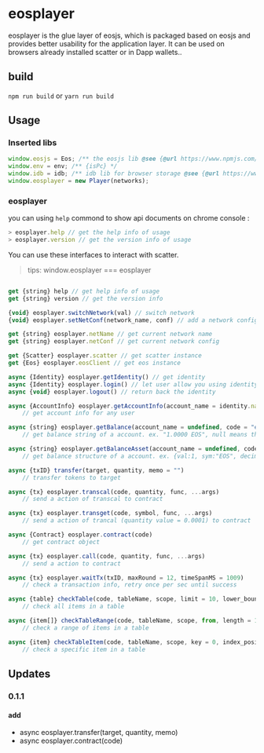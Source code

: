 # eosplayer

eosplayer is the glue layer of eosjs, which is packaged based on eosjs and provides better usability for the application layer. It can be used on browsers already installed scatter or in Dapp wallets..

## build

`npm run build` or `yarn run build`

## Usage

### Inserted libs

``` js
window.eosjs = Eos; /** the eosjs lib @see {@url https://www.npmjs.com/package/eosjs} */
window.env = env; /** {isPc} */
window.idb = idb; /** idb lib for browser storage @see {@url https://www.npmjs.com/package/idb } */
window.eosplayer = new Player(networks);
```

### eosplayer

you can using `help` commond to show api documents on chrome console :

```js
> eosplayer.help // get the help info of usage
> eosplayer.version // get the version info of usage
```

You can use these interfaces to interact with scatter.
> tips: window.eosplayer === eosplayer

``` js

get {string} help // get help info of usage
get {string} version // get the version info

{void} eosplayer.switchNetwork(val) // switch network
{void} eosplayer.setNetConf(network_name, conf) // add a network config at runtime

get {string} eosplayer.netName // get current network name
get {string} eosplayer.netConf // get current network config

get {Scatter} eosplayer.scatter // get scatter instance
get {Eos} eosplayer.eosClient // get eos instance

async {Identity} eosplayer.getIdentity() // get identity
async {Identity} eosplayer.login() // let user allow you using identity
async {void} eosplayer.logout() // return back the identity

async {AccountInfo} eosplayer.getAccountInfo(account_name = identity.name)
    // get account info for any user

async {string} eosplayer.getBalance(account_name = undefined, code = "eosio.token")
    // get balance string of a account. ex. "1.0000 EOS", null means that the account dosen't have any token,

async {string} eosplayer.getBalanceAsset(account_name = undefined, code = "eosio.token")
    // get balance structure of a account. ex. {val:1, sym:"EOS", decimal:4}

async {txID} transfer(target, quantity, memo = "")
    // transfer tokens to target

async {tx} eosplayer.transcal(code, quantity, func, ...args)
    // send a action of transcal to contract

async {tx} eosplayer.transget(code, symbol, func, ...args)
    // send a action of trancal (quantity value = 0.0001) to contract

async {Contract} eosplayer.contract(code)
    // get contract object

async {tx} eosplayer.call(code, quantity, func, ...args)
    // send a action to contract

async {tx} eosplayer.waitTx(txID, maxRound = 12, timeSpanMS = 1009)
    // check a transaction info, retry once per sec until success

async {table} checkTable(code, tableName, scope, limit = 10, lower_bound = 0, upper_bound = -1, index_position = 1)
    // check all items in a table

async {item[]} checkTableRange(code, tableName, scope, from, length = 1, index_position = 1)
    // check a range of items in a table

async {item} checkTableItem(code, tableName, scope, key = 0, index_position = 1)
    // check a specific item in a table
```


## Updates

### 0.1.1

#### add

- async eosplayer.transfer(target, quantity, memo)
- async eosplayer.contract(code)

